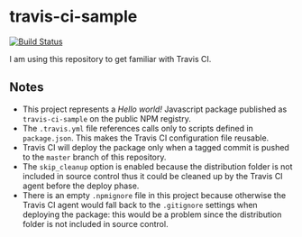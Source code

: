 # travis-ci-sample
[![Build Status](https://travis-ci.org/labarilem/travis-ci-sample.svg?branch=develop)](https://travis-ci.org/labarilem/travis-ci-sample)

I am using this repository to get familiar with Travis CI.

## Notes

- This project represents a *Hello world!* Javascript package published as `travis-ci-sample` on the public NPM registry.
- The `.travis.yml` file references calls only to scripts defined in `package.json`. This makes the Travis CI configuration file reusable.
- Travis CI will deploy the package only when a tagged commit is pushed to the `master` branch of this repository.
- The `skip_cleanup` option is enabled because the distribution folder is not included in source control thus it could be cleaned up by the Travis CI agent before the deploy phase.
- There is an empty `.npmignore` file in this project because otherwise the Travis CI agent would fall back to the `.gitignore` settings when deploying the package: this would be a problem since the distribution folder is not included in source control.
